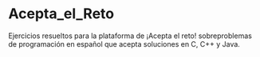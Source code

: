 # Acepta_el_Reto
Ejercicios resueltos para la plataforma de ¡Acepta el reto! sobreproblemas de programación en español que acepta soluciones en C, C++ y Java.
